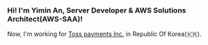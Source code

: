 ### Hi! I'm Yimin An, Server Developer & AWS Solutions Architect(AWS-SAA)!

Now, I'm working for [Toss payments Inc.](https://www.tosspayments.com) in Republic Of Korea(🇰🇷).
